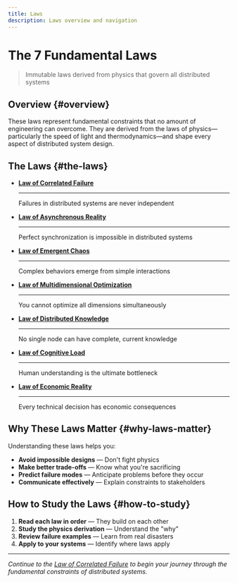 ```yaml
---
title: Laws
description: Laws overview and navigation
---
```


# The 7 Fundamental Laws

> Immutable laws derived from physics that govern all distributed systems

## Overview {#overview}

These laws represent fundamental constraints that no amount of engineering can overcome. They are derived from the laws of physics—particularly the speed of light and thermodynamics—and shape every aspect of distributed system design.

## The Laws {#the-laws}

<div class="grid cards" markdown>

- **[Law of Correlated Failure](correlated-failure/index.md)** 
    
    ---
    
    Failures in distributed systems are never independent

- **[Law of Asynchronous Reality](asynchronous-reality/index.md)**
    
    ---
    
    Perfect synchronization is impossible in distributed systems

- **[Law of Emergent Chaos](emergent-chaos/index.md)**
    
    ---
    
    Complex behaviors emerge from simple interactions

- **[Law of Multidimensional Optimization](multidimensional-optimization/index.md)**
    
    ---
    
    You cannot optimize all dimensions simultaneously

- **[Law of Distributed Knowledge](distributed-knowledge/index.md)**
    
    ---
    
    No single node can have complete, current knowledge

- **[Law of Cognitive Load](cognitive-load/index.md)**
    
    ---
    
    Human understanding is the ultimate bottleneck

- **[Law of Economic Reality](economic-reality/index.md)**
    
    ---
    
    Every technical decision has economic consequences

</div>

## Why These Laws Matter {#why-laws-matter}

Understanding these laws helps you:

- **Avoid impossible designs** — Don't fight physics
- **Make better trade-offs** — Know what you're sacrificing  
- **Predict failure modes** — Anticipate problems before they occur
- **Communicate effectively** — Explain constraints to stakeholders

## How to Study the Laws {#how-to-study}

1. **Read each law in order** — They build on each other
2. **Study the physics derivation** — Understand the "why"
3. **Review failure examples** — Learn from real disasters
4. **Apply to your systems** — Identify where laws apply

---

*Continue to the [Law of Correlated Failure](correlated-failure/index.md) to begin your journey through the fundamental constraints of distributed systems.*